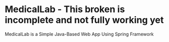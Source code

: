 # MedicalLab - This broken is incomplete and not fully working yet
MedicalLab is a Simple Java-Based Web App Using Spring Framework
